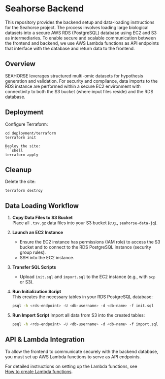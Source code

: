 # Seahorse Backend

This repository provides the backend setup and data-loading instructions for the Seahorse project. The process involves loading large biological datasets into a secure AWS RDS (PostgreSQL) database using EC2 and S3 as intermediaries. To enable secure and scalable communication between the frontend and backend, we use AWS Lambda functions as API endpoints that interface with the database and return data to the frontend.

## Overview

SEAHORSE leverages structured multi-omic datasets for hypothesis generation and validation. For security and compliance, data imports to the RDS instance are performed within a secure EC2 environment with connectivity to both the S3 bucket (where input files reside) and the RDS database.

## Deployment
Configure Terraform:
```shell
cd deployment/terraform
terraform init

Deploy the site:
```shell
terraform apply
```

## Cleanup
Delete the site:
```shell
terraform destroy
```

## Data Loading Workflow

1. **Copy Data Files to S3 Bucket**  
   Place all `.tsv.gz` data files into your S3 bucket (e.g., `seahorse-data-jq`).

2. **Launch an EC2 Instance**  
   - Ensure the EC2 instance has permissions (IAM role) to access the S3 bucket and to connect to the RDS PostgreSQL instance (security group rules).
   - SSH into the EC2 instance.

3. **Transfer SQL Scripts**  
   - Upload `init.sql` and `import.sql` to the EC2 instance (e.g., with `scp` or S3).

4. **Run Initialization Script**  
   This creates the necessary tables in your RDS PostgreSQL database:

   ```sh
   psql -h <rds-endpoint> -U <db-username> -d <db-name> -f init.sql
   ```

5. **Run Import Script**
   Import all data from S3 into the created tables:

   ```sh
   psql -h <rds-endpoint> -U <db-username> -d <db-name> -f import.sql
   ```


## API & Lambda Integration

To allow the frontend to communicate securely with the backend database, you must set up AWS Lambda functions to serve as API endpoints.

For detailed instructions on setting up the Lambda functions, see  
[How to create Lambda functions](./lambda_functions/how-to-create-lambda-func.md).
